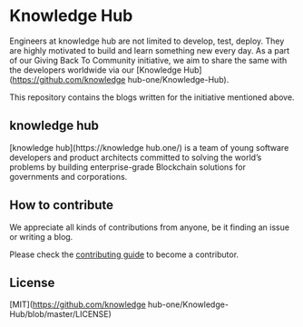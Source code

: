 # Knowledge Hub

Engineers at knowledge hub are not limited to develop, test, deploy. They are highly motivated to build and learn something new every day. As a part of our Giving Back To Community initiative, we aim to share the same with the developers worldwide via our [Knowledge Hub](https://github.com/knowledge hub-one/Knowledge-Hub).

This repository contains the blogs written for the initiative mentioned above.

## knowledge hub

[knowledge hub](https://knowledge hub.one/) is a team of young software developers and product architects committed to solving the world’s problems by building enterprise-grade Blockchain solutions for
governments and corporations.

## How to contribute

We appreciate all kinds of contributions from anyone, be it finding an issue or writing a blog.

Please check the [contributing guide](CONTRIBUTING.md) to become a contributor.

## License

[MIT](https://github.com/knowledge hub-one/Knowledge-Hub/blob/master/LICENSE)
